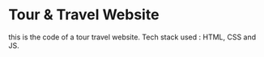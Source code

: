 # Tour & Travel Website
this is the code of a tour travel website.
Tech stack used : HTML, CSS and JS.
